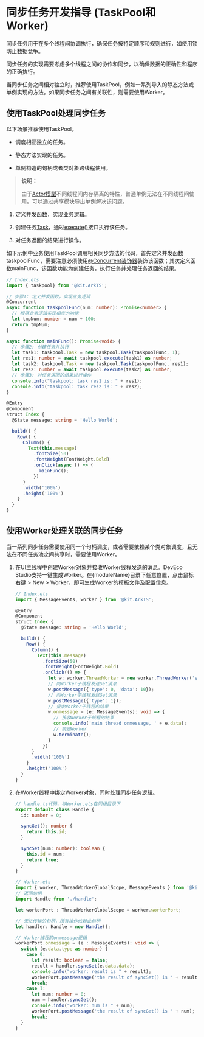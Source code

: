 # 同步任务开发指导 (TaskPool和Worker)
<!--Kit: ArkTS-->
<!--Subsystem: CommonLibrary-->
<!--Owner: @lijiamin2025-->
<!--SE: @weng-changcheng-->
<!--TSE: @kirl75; @zsw_zhushiwei-->


同步任务用于在多个线程间协调执行，确保任务按特定顺序和规则进行，如使用锁防止数据竞争。


同步任务的实现需要考虑多个线程之间的协作和同步，以确保数据的正确性和程序的正确执行。

当同步任务之间相对独立时，推荐使用TaskPool，例如一系列导入的静态方法或单例实现的方法。如果同步任务之间有关联性，则需要使用Worker。


## 使用TaskPool处理同步任务

以下场景推荐使用TaskPool。

- 调度相互独立的任务。
                        
- 静态方法实现的任务。

- 单例构造的句柄或者类对象跨线程使用。

> **说明：**
>
> 由于[Actor模型](multi-thread-concurrency-overview.md#actor模型)不同线程间内存隔离的特性，普通单例无法在不同线程间使用。可以通过共享模块导出单例解决该问题。

1. 定义并发函数，实现业务逻辑。

2. 创建任务[Task](../reference/apis-arkts/js-apis-taskpool.md#task)，通过[execute()](../reference/apis-arkts/js-apis-taskpool.md#taskpoolexecute-1)接口执行该任务。

3. 对任务返回的结果进行操作。

如下示例中业务使用TaskPool调用相关同步方法的代码，首先定义并发函数taskpoolFunc，需要注意必须使用[@Concurrent装饰器](taskpool-introduction.md#concurrent装饰器)装饰该函数；其次定义函数mainFunc，该函数功能为创建任务，执行任务并处理任务返回的结果。


```ts
// Index.ets
import { taskpool} from '@kit.ArkTS';

// 步骤1: 定义并发函数，实现业务逻辑
@Concurrent
async function taskpoolFunc(num: number): Promise<number> {
  // 根据业务逻辑实现相应的功能
  let tmpNum: number = num + 100;
  return tmpNum;
}

async function mainFunc(): Promise<void> {
  // 步骤2: 创建任务并执行
  let task1: taskpool.Task = new taskpool.Task(taskpoolFunc, 1);
  let res1: number = await taskpool.execute(task1) as number;
  let task2: taskpool.Task = new taskpool.Task(taskpoolFunc, res1);
  let res2: number = await taskpool.execute(task2) as number;
  // 步骤3: 对任务返回的结果进行操作
  console.info("taskpool: task res1 is: " + res1);
  console.info("taskpool: task res2 is: " + res2);
}

@Entry
@Component
struct Index {
  @State message: string = 'Hello World';

  build() {
    Row() {
      Column() {
        Text(this.message)
          .fontSize(50)
          .fontWeight(FontWeight.Bold)
          .onClick(async () => {
            mainFunc();
          })
      }
      .width('100%')
      .height('100%')
    }
  }
}
```
<!-- @[taskpool_handle_sync_task](https://gitcode.com/openharmony/applications_app_samples/blob/master/code/DocsSample/ArkTS/ArkTsConcurrent/ApplicationMultithreadingDevelopment/ApplicationMultithreading/entry/src/main/ets/managers/SyncTaskDevelopment.ets) -->


## 使用Worker处理关联的同步任务

当一系列同步任务需要使用同一个句柄调度，或者需要依赖某个类对象调度，且无法在不同任务池之间共享时，需要使用Worker。

1. 在UI主线程中创建Worker对象并接收Worker线程发送的消息。DevEco Studio支持一键生成Worker。在{moduleName}目录下任意位置，点击鼠标右键 > New > Worker，即可生成Worker的模板文件及配置信息。

    ```ts
    // Index.ets
    import { MessageEvents, worker } from '@kit.ArkTS';
    
    @Entry
    @Component
    struct Index {
      @State message: string = 'Hello World';
    
      build() {
        Row() {
          Column() {
            Text(this.message)
              .fontSize(50)
              .fontWeight(FontWeight.Bold)
              .onClick(() => {
                let w: worker.ThreadWorker = new worker.ThreadWorker('entry/ets/workers/Worker.ets');
                // 向Worker子线程发送Set消息
                w.postMessage({'type': 0, 'data': 10});
                // 向Worker子线程发送Get消息
                w.postMessage({'type': 1});
                // 接收Worker子线程的结果
                w.onmessage = (e: MessageEvents): void => {
                  // 接收Worker子线程的结果
                  console.info('main thread onmessage, ' + e.data);
                  // 销毁Worker
                  w.terminate();
                }
              })
          }
          .width('100%')
        }
        .height('100%')
      }
    }
    ```
    <!-- @[worker_handle_associated_sync_task](https://gitcode.com/openharmony/applications_app_samples/blob/master/code/DocsSample/ArkTS/ArkTsConcurrent/ApplicationMultithreadingDevelopment/ApplicationMultithreading/entry/src/main/ets/managers/SyncTaskDevelopment.ets) -->


2. 在Worker线程中绑定Worker对象，同时处理同步任务逻辑。

    ```ts
    // handle.ts代码，与Worker.ets在同级目录下
    export default class Handle {
      id: number = 0;
    
      syncGet(): number {
        return this.id;
      }
    
      syncSet(num: number): boolean {
        this.id = num;
        return true;
      }
    }
    ```
    <!-- @[worker_handle_associated_sync_task](https://gitcode.com/openharmony/applications_app_samples/blob/master/code/DocsSample/ArkTS/ArkTsConcurrent/ApplicationMultithreadingDevelopment/ApplicationMultithreading/entry/src/main/ets/workers/handle.ts) -->
    
    ```ts
    // Worker.ets
    import { worker, ThreadWorkerGlobalScope, MessageEvents } from '@kit.ArkTS';
    // 返回句柄
    import Handle from './handle'; 
    
    let workerPort : ThreadWorkerGlobalScope = worker.workerPort;
    
    // 无法传输的句柄，所有操作依赖此句柄
    let handler: Handle = new Handle();
    
    // Worker线程的onmessage逻辑
    workerPort.onmessage = (e : MessageEvents): void => {
      switch (e.data.type as number) {
        case 0:
          let result: boolean = false;
          result = handler.syncSet(e.data.data);
          console.info("worker: result is " + result);
          workerPort.postMessage('the result of syncSet() is ' + result);
          break;
        case 1:
          let num: number = 0;
          num = handler.syncGet();
          console.info("worker: num is " + num);
          workerPort.postMessage('the result of syncGet() is ' + num);
          break;
      }
    }
    ```
    <!-- @[worker_handle_associated_sync_task](https://gitcode.com/openharmony/applications_app_samples/blob/master/code/DocsSample/ArkTS/ArkTsConcurrent/ApplicationMultithreadingDevelopment/ApplicationMultithreading/entry/src/main/ets/workers/MyWorker2.ts) -->
